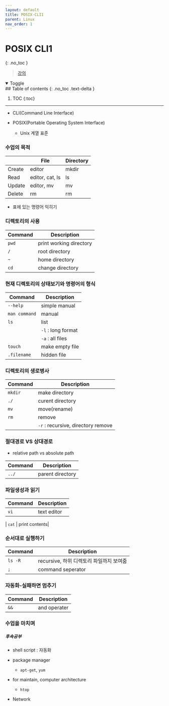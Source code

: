 ```yaml
---
layout: default
title: POSIX-CLI1
parent: Linux
nav_order: 1
---
```


# POSIX CLI1
{: .no_toc }

> [강의](https://opentutorials.org/module/3747)

<details open markdown="block">
  <summary>
    Toggle
  </summary>
## Table of contents
{: .no_toc .text-delta }

1. TOC
{:toc}
</details>

---

- CLI(Command Line Interface)

- POSIX(Portable Operating System Interface)

	- Unix 계열 표준

### 수업의 목적

|        | File            | Directory |
|--------|-----------------|-----------|
| Create | editor          | mkdir     |
| Read   | editor, cat, ls | ls        |
| Update | editor, mv      | mv        |
| Delete | rm              | rm        |

- 표에 있는 명령어 익히기

### 디렉토리의 사용

| Command | Description             |
|---------|-------------------------|
| `pwd`   | print working directory |
| `/`     | root directory          |
| `~`     | home directory          |
| `cd`    | change directory        |

### 현재 디렉토리의 상태보기와 명령어의 형식

| Command       | Description        |
|---------------|--------------------|
| `--help`      | simple manual      |
| `man command` | manual             |
| `ls`          | list               |
|               | `-l` : long format |
|               | `-a` : all files   |
| `touch`       | make empty file    |
| `.filename`   | hidden file        |

### 디렉토리의 생로병사

| Command | Description                        |
|---------|------------------------------------|
| `mkdir` | make directory                     |
| `./`    | curent directory                   |
| `mv`    | move(rename)                       |
| `rm`    | remove                             |
|         | `-r` : recursive, directory remove |

### 절대경로 VS 상대경로

- relative path vs absolute path

| Command | Description      |
|---------|------------------|
| `../`   | parent directory |

### 파일생성과 읽기

| Command | Description |
|---------|-------------|
| `vi`    | text editor |

| `cat` | print contents|

### 순서대로 실행하기

| Command | Description                              |
|---------|------------------------------------------|
| `ls -R` | recursive, 하위 디렉토리 파일까지 보여줌 |
| `;`     | command seperator                        |

### 자동화-실패하면 멈추기

| Command | Description  |
|---------|--------------|
| `&&`    | and operater |

### 수업을 마치며

##### 후속공부

- shell script : 자동화

- package manager

	- `apt-get`, `yum`

- for maintain, computer architecture

	- `htop`

- Network
